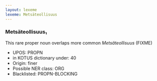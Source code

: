```yaml
---
layout: lexeme
lexeme: Metsäteollisuus
---
```


###  Metsäteollisuus₁

This rare proper noun overlaps more common *Metsäteollisuus* (FIXME)
* UPOS:  PROPN
* in KOTUS dictionary under:  40
* Origin:  finer
* Possible NER class:  ORG
* Blacklisted:  PROPN-BLOCKING

